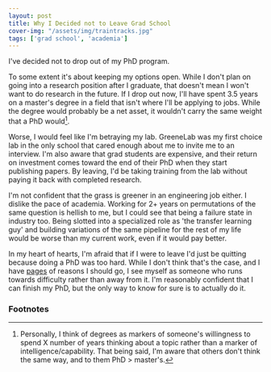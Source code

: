 ```yaml
---                                                                                                                                                                                                         
layout: post                                                                                                                                                                                                
title: Why I Decided not to Leave Grad School                                                                                                                                                                   
cover-img: "/assets/img/traintracks.jpg"                                                                                                                                                                    
tags: ['grad school', 'academia']
--- 
```


I've decided not to drop out of my PhD program.

To some extent it's about keeping my options open.
While I don't plan on going into a research position after I graduate, that doesn't mean I won't want to do research in the future.
If I drop out now, I'll have spent 3.5 years on a master's degree in a field that isn't where I'll be applying to jobs.
While the degree would probably be a net asset, it wouldn't carry the same weight that a PhD would[^degrees].

Worse, I would feel like I'm betraying my lab.
GreeneLab was my first choice lab in the only school that cared enough about me to invite me to an interview.
I'm also aware that grad students are expensive, and their return on investment comes toward the end of their PhD when they start publishing papers.
By leaving, I'd be taking training from the lab without paying it back with completed research.

I'm not confident that the grass is greener in an engineering job either.
I dislike the pace of academia. 
Working for 2+ years on permutations of the same question is hellish to me, but I could see that being a failure state in industry too.
Being slotted into a specialized role as 'the transfer learning guy' and building variations of the same pipeline for the rest of my life would be worse than my current work, even if it would pay better.

In my heart of hearts, I'm afraid that if I were to leave I'd just be quitting because doing a PhD was too hard.
While I don't think that's the case, and I have [pages](TODO) of reasons I should go, I see myself as someone who runs towards difficulty rather than away from it.
I'm reasonably confident that I can finish my PhD, but the only way to know for sure is to actually do it.

### Footnotes
[^degrees]: Personally, I think of degrees as markers of someone's willingness to spend X number of years thinking about a topic rather than a marker of intelligence/capability. That being said, I'm aware that others don't think the same way, and to them PhD > master's.
